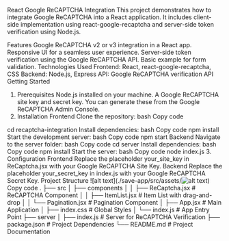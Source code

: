 React Google ReCAPTCHA Integration
This project demonstrates how to integrate Google ReCAPTCHA into a React application. It includes client-side implementation using react-google-recaptcha and server-side token verification using Node.js.

Features
Google ReCAPTCHA v2 or v3 integration in a React app.
Responsive UI for a seamless user experience.
Server-side token verification using the Google ReCAPTCHA API.
Basic example for form validation.
Technologies Used
Frontend: React, react-google-recaptcha, CSS
Backend: Node.js, Express
API: Google ReCAPTCHA verification API
Getting Started
1. Prerequisites
Node.js installed on your machine.
A Google ReCAPTCHA site key and secret key. You can generate these from the Google ReCAPTCHA Admin Console.
2. Installation
Frontend
Clone the repository:
bash
Copy code

cd recaptcha-integration
Install dependencies:
bash
Copy code
npm install
Start the development server:
bash
Copy code
npm start
Backend
Navigate to the server folder:
bash
Copy code
cd server
Install dependencies:
bash
Copy code
npm install
Start the server:
bash
Copy code
node index.js
3. Configuration
Frontend
Replace the placeholder your_site_key in ReCaptcha.jsx with your Google ReCAPTCHA Site Key.
Backend
Replace the placeholder your_secret_key in index.js with your Google ReCAPTCHA Secret Key.
Project Structure
![alt text](./save-app/src/assets/![alt text](./flight/src/assets/flight.png))
Copy code
.
├── src
│   ├── components
│   │   ├── ReCaptcha.jsx  # ReCAPTCHA Component
│   │   ├── ItemList.jsx   # Item List with drag-and-drop
│   │   └── Pagination.jsx # Pagination Component
│   ├── App.jsx            # Main Application
│   ├── index.css          # Global Styles
│   └── index.js           # App Entry Point
├── server
│   ├── index.js           # Server for ReCAPTCHA Verification
├── package.json           # Project Dependencies
└── README.md              # Project Documentation
